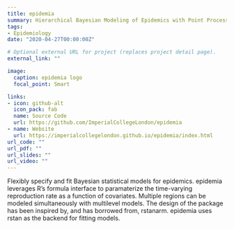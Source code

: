 ```yaml
---
title: epidemia
summary: Hierarchical Bayesian Modeling of Epidemics with Point Processes
tags:
- Epidemiology
date: "2020-04-27T00:00:00Z"

# Optional external URL for project (replaces project detail page).
external_link: ""

image:
  caption: epidemia logo
  focal_point: Smart

links:
- icon: github-alt
  icon_pack: fab
  name: Source Code
  url: https://github.com/ImperialCollegeLondon/epidemia
- name: Website
  url: https://imperialcollegelondon.github.io/epidemia/index.html
url_code: ""
url_pdf: ""
url_slides: ""
url_video: ""
---
```


Flexibly specify and fit Bayesian statistical models for epidemics. epidemia leverages R’s formula interface to paramaterize the time-varying reproduction rate as a function of covariates. Multiple regions can be modeled simultaneously with multilevel models. The design of the package has been inspired by, and has borrowed from, rstanarm. epidemia uses rstan as the backend for fitting models.